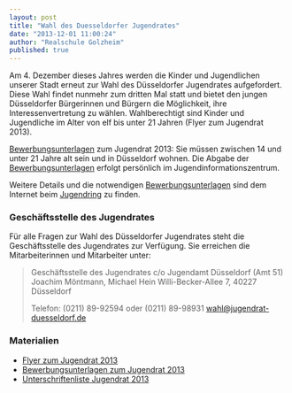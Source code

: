 ```yaml
---
layout: post
title: "Wahl des Duesseldorfer Jugendrates"
date: "2013-12-01 11:00:24"
author: "Realschule Golzheim"
published: true
---
```


Am 4. Dezember dieses Jahres werden die Kinder und Jugendlichen unserer Stadt erneut zur Wahl des Düsseldorfer Jugendrates aufgefordert. Diese Wahl findet nunmehr zum dritten Mal statt und bietet den jungen Düsseldorfer Bürgerinnen und Bürgern die Möglichkeit, ihre Interessenvertretung zu wählen. Wahlberechtigt sind Kinder und Jugendliche im Alter von elf bis unter 21 Jahren (Flyer zum Jugendrat 2013). 

[Bewerbungsunterlagen][2] zum Jugendrat 2013: Sie müssen zwischen 14 und unter 21 Jahre alt sein und in Düsseldorf wohnen. Die Abgabe der [Bewerbungsunterlagen][2] erfolgt persönlich im Jugendinformationszentrum. 

Weitere Details und die notwendigen [Bewerbungsunterlagen][2] sind dem Internet beim [Jugendring](http://www.jugendring-duesseldorf.de/) zu finden. 

### Geschäftsstelle des Jugendrates

Für alle Fragen zur Wahl des Düsseldorfer Jugendrates steht die Geschäftsstelle des Jugendrates zur Verfügung. Sie erreichen die Mitarbeiterinnen und Mitarbeiter unter:

> Geschäftsstelle des Jugendrates
> c/o Jugendamt Düsseldorf (Amt 51)
> Joachim Möntmann, Michael Hein
> Willi-Becker-Allee 7, 40227 Düsseldorf
>
> Telefon: (0211) 89-92594 oder (0211) 89-98931
> [wahl@jugendrat-duesseldorf.de](mailto:wahl@jugendrat-duesseldorf.de)

### Materialien

- [Flyer zum Jugendrat 2013][1]
- [Bewerbungsunterlagen zum Jugendrat 2013][2]
- [Unterschriftenliste Jugendrat 2013][3] 

[1]: /downloads/51_3_flyer_jugendrat_2013_final.pdf
[2]: http://www.schulen.duesseldorf.de/rs-tersteegenstr/downloads/bewerbungsunterlagen_jugendrat_2013.pdf
[3]: http://www.schulen.duesseldorf.de/rs-tersteegenstr/downloads/unterschriftenliste_jugendrat_2013.pdf
